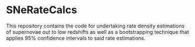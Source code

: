 # SNeRateCalcs
This repository contains the code for undertaking rate density estimations of supernovae out to low redshifts as well as a bootstrapping technique that applies 95% confidence intervals to said rate estimations.
